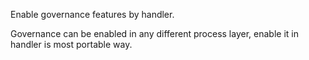 Enable governance features by handler. 

Governance can be enabled in any different process layer, enable it in handler is most portable way.